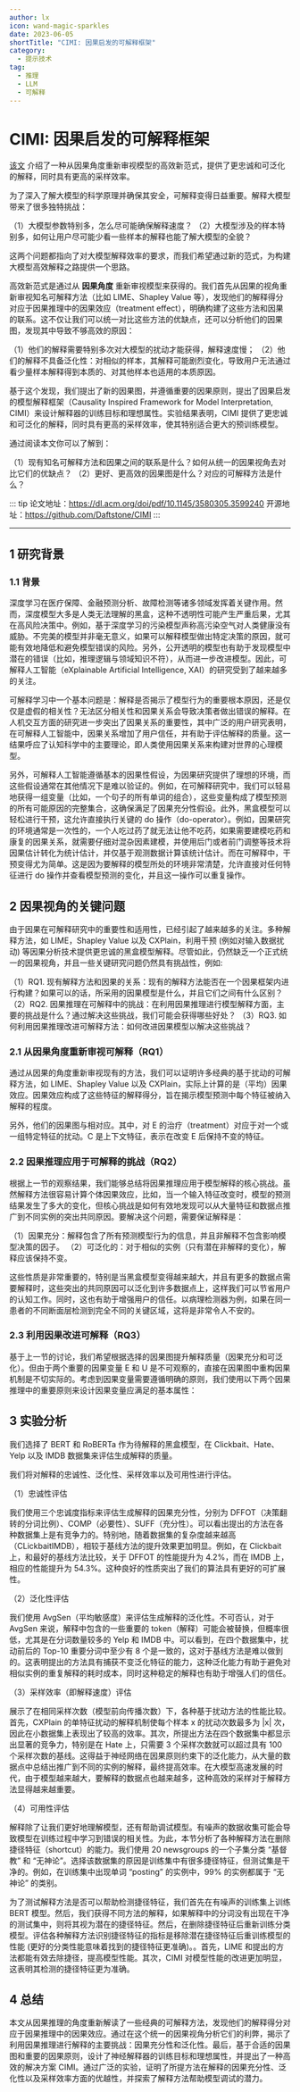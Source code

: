 ```yaml
---
author: lx
icon: wand-magic-sparkles
date: 2023-06-05
shortTitle: "CIMI: 因果启发的可解释框架"
category:
  - 提示技术
tag:
  - 推理
  - LLM
  - 可解释
---
```


# CIMI: 因果启发的可解释框架

[该文](https://mp.weixin.qq.com/s/M_ga-QvB-MECcbstRIj7ug) 介绍了一种从因果角度重新审视模型的高效新范式，提供了更忠诚和可泛化的解释，同时具有更高的采样效率。

<!-- more -->

为了深入了解大模型的科学原理并确保其安全，可解释变得日益重要。解释大模型带来了很多独特挑战：

（1）大模型参数特别多，怎么尽可能确保解释速度？
（2）大模型涉及的样本特别多，如何让用户尽可能少看一些样本的解释也能了解大模型的全貌？

这两个问题都指向了对大模型解释效率的要求，而我们希望通过新的范式，为构建大模型高效解释之路提供一个思路。

高效新范式是通过从 **因果角度** 重新审视模型来获得的。我们首先从因果的视角重新审视知名可解释方法（比如 LIME、Shapley Value 等），发现他们的解释得分对应于因果推理中的因果效应（treatment effect），明确构建了这些方法和因果的联系。这不仅让我们可以统一对比这些方法的优缺点，还可以分析他们的因果图，发现其中导致不够高效的原因：

（1）他们的解释需要特别多次对大模型的扰动才能获得，解释速度慢；
（2）他们的解释不具备泛化性：对相似的样本，其解释可能剧烈变化，导致用户无法通过看少量样本解释得到本质的、对其他样本也适用的本质原因。

基于这个发现，我们提出了新的因果图，并遵循重要的因果原则，提出了因果启发的模型解释框架（Causality Inspired Framework for Model Interpretation, CIMI）来设计解释器的训练目标和理想属性。实验结果表明，CIMI 提供了更忠诚和可泛化的解释，同时具有更高的采样效率，使其特别适合更大的预训练模型。

通过阅读本文你可以了解到：

（1）现有知名可解释方法和因果之间的联系是什么？如何从统一的因果视角去对比它们的优缺点？
（2）更好、更高效的因果图是什么？对应的可解释方法是什么？

<!-- <PDF url="https://dl.acm.org/doi/pdf/10.1145/3580305.3599240" /> -->

::: tip
论文地址：https://dl.acm.org/doi/pdf/10.1145/3580305.3599240
开源地址：https://github.com/Daftstone/CIMI
:::

---

## 1 研究背景

### 1.1 背景

深度学习在医疗保障、金融预测分析、故障检测等诸多领域发挥着关键作用。然而，深度模型大多是人类无法理解的黑盒，这种不透明性可能产生严重后果，尤其在高风险决策中。例如，基于深度学习的污染模型声称高污染空气对人类健康没有威胁。不完美的模型并非毫无意义，如果可以解释模型做出特定决策的原因，就可能有效地降低和避免模型错误的风险。另外，公开透明的模型也有助于发现模型中潜在的错误（比如，推理逻辑与领域知识不符），从而进一步改进模型。因此，可解释人工智能（eXplainable Artificial Intelligence, XAI）的研究受到了越来越多的关注。

可解释学习中一个基本问题是：解释是否揭示了模型行为的重要根本原因，还是仅仅是虚假的相关性？无法区分相关性和因果关系会导致决策者做出错误的解释。在人机交互方面的研究进一步突出了因果关系的重要性，其中广泛的用户研究表明，在可解释人工智能中，因果关系增加了用户信任，并有助于评估解释的质量。这一结果呼应了认知科学中的主要理论，即人类使用因果关系来构建对世界的心理模型。

另外，可解释人工智能遵循基本的因果性假设，为因果研究提供了理想的环境，而这些假设通常在其他情况下是难以验证的。例如，在可解释研究中，我们可以轻易地获得一组变量（比如，一个句子的所有单词的组合），这些变量构成了模型预测的所有可能原因的完整集合，这确保满足了因果充分性假设。此外，黑盒模型可以轻松进行干预，这允许直接执行关键的 do 操作（do-operator）。例如，因果研究的环境通常是一次性的，一个人吃过药了就无法让他不吃药，如果需要建模吃药和康复的因果关系，就需要仔细对混杂因素建模，并使用后门或者前门调整等技术将因果估计转化为统计估计，并仅基于观测数据计算该统计估计。而在可解释中，干预变得尤为简单。这是因为要解释的模型所处的环境非常清楚，允许直接对任何特征进行 do 操作并查看模型预测的变化，并且这一操作可以重复操作。

## 2 因果视角的关键问题

由于因果在可解释研究中的重要性和适用性，已经引起了越来越多的关注。多种解释方法，如 LIME，Shapley Value 以及 CXPlain，利用干预 (例如对输入数据扰动) 等因果分析技术提供更忠诚的黑盒模型解释。尽管如此，仍然缺乏一个正式统一的因果视角，并且一些关键研究问题仍然具有挑战性，例如:

（1）RQ1. 现有解释方法和因果的关系：现有的解释方法能否在一个因果框架内进行构建？如果可以的话，所采用的因果模型是什么，并且它们之间有什么区别？
（2）RQ2. 因果推理在可解释中的挑战：在利用因果推理进行模型解释方面，主要的挑战是什么？通过解决这些挑战，我们可能会获得哪些好处？
（3）RQ3. 如何利用因果推理改进可解释方法：如何改进因果模型以解决这些挑战？

### 2.1 从因果角度重新审视可解释（RQ1）

通过从因果的角度重新审视现有的方法，我们可以证明许多经典的基于扰动的可解释方法，如 LIME、Shapley Value 以及 CXPlain，实际上计算的是（平均）因果效应。因果效应构成了这些特征的解释得分，旨在揭示模型预测中每个特征被纳入解释的程度。

另外，他们的因果图与相对应。其中，对 E 的治疗（treatment）对应于对一个或一组特定特征的扰动。C 是上下文特征，表示在改变 E 后保持不变的特征。

### 2.2 因果推理应用于可解释的挑战（RQ2）

根据上一节的观察结果，我们能够总结将因果推理应用于模型解释的核心挑战。虽然解释方法很容易计算个体因果效应，比如，当一个输入特征改变时，模型的预测结果发生了多大的变化，但核心挑战是如何有效地发现可以从大量特征和数据点推广到不同实例的突出共同原因。要解决这个问题，需要保证解释是：

（1）因果充分：解释包含了所有预测模型行为的信息，并且非解释不包含影响模型决策的因子。
（2）可泛化的：对于相似的实例（只有潜在非解释的变化），解释应该保持不变。

这些性质是非常重要的，特别是当黑盒模型变得越来越大，并且有更多的数据点需要解释时，这些突出的共同原因可以泛化到许多数据点上，这样我们可以节省用户的认知工作。同时，这也有助于增强用户的信任。以病理检测器为例，如果在同一患者的不同断面层检测到完全不同的关键区域，这将是非常令人不安的。

### 2.3 利用因果改进可解释（RQ3）

基于上一节的讨论，我们希望根据选择的因果图提升解释质量（因果充分和可泛化）。但由于两个重要的因果变量 E 和 U 是不可观察的，直接在因果图中重构因果机制是不切实际的。考虑到因果变量需要遵循明确的原则，我们使用以下两个因果推理中的重要原则来设计因果变量应满足的基本属性：

## 3 实验分析

我们选择了 BERT 和 RoBERTa 作为待解释的黑盒模型，在 Clickbait、Hate、Yelp 以及 IMDB 数据集来评估生成解释的质量。

我们将对解释的忠诚性、泛化性、采样效率以及可用性进行评估。

（1）忠诚性评估

我们使用三个忠诚度指标来评估生成解释的因果充分性，分别为 DFFOT（决策翻转的分词比例）、COMP（必要性）、SUFF（充分性）。可以看出提出的方法在各种数据集上是有竞争力的。特别地，随着数据集的复杂度越来越高（CLickbaitIMDB），相较于基线方法的提升效果更加明显。例如，在 Clickbait 上，和最好的基线方法比较，关于 DFFOT 的性能提升为 4.2%，而在 IMDB 上，相应的性能提升为 54.3%。这种良好的性质突出了我们的算法具有更好的可扩展性。

（2）泛化性评估

我们使用 AvgSen（平均敏感度）来评估生成解释的泛化性。不可否认，对于 AvgSen 来说，解释中包含的一些重要的 token（解释）可能会被替换，但概率很低，尤其是在分词数量较多的 Yelp 和 IMDB 中。可以看到，在四个数据集中，扰动前后的 Top-10 重要分词中至少有 8 个是一致的，这对于基线方法是难以做到的。这表明提出的方法具有捕获不变泛化特征的能力，这种泛化能力有助于避免对相似实例的重复解释的耗时成本，同时这种稳定的解释也有助于增强人们的信任。

（3）采样效率（即解释速度）评估

展示了在相同采样次数（模型前向传播次数）下，各种基于扰动方法的性能比较。首先，CXPlain 的单特征扰动的解释机制使每个样本 x 的扰动次数最多为 |x| 次，因此在小数据集上表现出了较高的效率。其次，所提出方法在四个数据集中都显示出显著的竞争力，特别是在 Hate 上，只需要 3 个采样次数就可以超过具有 100 个采样次数的基线。这得益于神经网络在因果原则约束下的泛化能力，从大量的数据点中总结出推广到不同的实例的解释，最终提高效率。在大模型高速发展的时代，由于模型越来越大，要解释的数据点也越来越多，这种高效的采样对于解释方法显得越来越重要。

（4）可用性评估

解释除了让我们更好地理解模型，还有帮助调试模型。有噪声的数据收集可能会导致模型在训练过程中学习到错误的相关性。为此，本节分析了各种解释方法在删除捷径特征（shortcut）的能力。我们使用 20 newsgroups 的一个子集分类 “基督教” 和 “无神论”。选择该数据集的原因是训练集中有很多捷径特征，但测试集是干净的。例如，在训练集中出现单词 “posting” 的实例中，99% 的实例都属于 “无神论” 的类别。

为了测试解释方法是否可以帮助检测捷径特征，我们首先在有噪声的训练集上训练 BERT 模型。然后，我们获得不同方法的解释，如果解释中的分词没有出现在干净的测试集中，则将其视为潜在的捷径特征。然后，在删除捷径特征后重新训练分类模型。评估各种解释方法识别捷径特征的指标是移除潜在捷径特征后重训练模型的性能 (更好的分类性能意味着找到的捷径特征更准确)。。首先，LIME 和提出的方法都能有效去除捷径，提高模型性能。其次，CIMI 对模型性能的改进更加明显，这表明其检测的捷径特征更为准确。

## 4 总结

本文从因果推理的角度重新解读了一些经典的可解释方法，发现他们的解释得分对应于因果推理中的因果效应。通过在这个统一的因果视角分析它们的利弊，揭示了利用因果推理进行解释的主要挑战：因果充分性和泛化性。最后，基于合适的因果图和重要的因果原则，设计了神经解释器的训练目标和理想属性，并提出了一种高效的解决方案 CIMI。通过广泛的实验，证明了所提方法在解释的因果充分性、泛化性以及采样效率方面的优越性，并探索了解释方法帮助模型调试的潜力。
